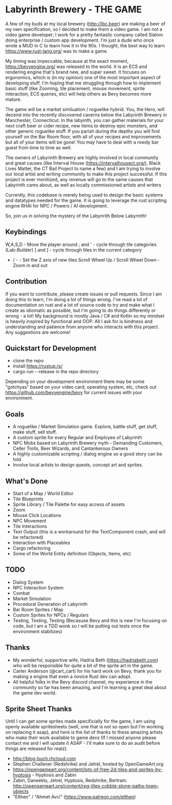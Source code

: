 # Labyrinth Brewery - THE GAME

A few of my buds at my local brewery (http://lbc.beer) are making a beer of my own specification, so I decided to make them a video game. I am not a video game developer; I work for a pretty fantastic company called Slalom doing enterprise / custom app development. I'm just a dude who once wrote a MUD in C to learn how it in the 90s. I thought, the best way to learn https://www.rust-lang.org/ was to make a game.

My timing was impeccable, because at the exact moment, https://bevyengine.org/ was released to the world. It is an ECS and rendering engine that's brand new, and super sweet. It focuses on ergonomics, which is  (in my opinion) one of the most important aspect of developing stuff. I'm hoping that me struggling through how to implement basic stuff (like Zooming, tile placement, mouse movement, sprite interaciton, ECS queries, etc) will help others as Bevy becomes more mature.

The game will be a market similuation / roguelike hybrid. You, the Hero, will decend into the recently discovered caverns below the Labyrinth Brewery in Manchester, Connecticut. In the labyinth, you can gather materials for your next craft beer or cider recipe, new items to destroy epic monsters, and other generic roguelike stuff. If you parish during the depths you will find yourself on the Bar Room floor, with all of your recipes and improvements but all of your items will be gone! You may have to deal with a rowdy bar guest from time to time as well.

The owners of Labyrinth Brewery are highly involved in local community and great causes (like Interval House (https://intervalhousect.org/), Black Lives Matter, the CT Bail Project to name a few) and I am trying to involve our local artist and writing community to make this project successful. If this project is ever monitized, any revenue will go to the same causes that Labyrinth cares about, as well as locally commissioned artists and writers

Currently, this codebase is merely being used to design the basic systems and datatypes needed for the game. It is going to leverage the rust scripting engine RHAI for NPC / Powers / AI development.

So, join us in solving the mystery of the Labynrith Below Labyrinth!

## Keybindings

W,A,S,D - Move the player around
; and ' - cycle through tile categories (Lab-Builder)
[ and ] - cycle through tiles in the current category
+ / -   - Set the Z axis of new tiles
Scroll Wheel Up / Scroll Wheel Down - Zoom in and out

## Contribution

If you want to contribute, please create issues or pull requests. Since I am doing this to learn, I'm doing a lot of things wrong. I've read a lot of documentation on rust and a lot of source code to try and make what I create as idiomatic as possible, but I'm going to do things differently or wrong - a lot! My background is mostly Java / C# and Kotlin so my mindset is heavily inspired by functional and OOP. All I ask for is kindness and understanding and patience from anyone who interacts with this project. Any suggestions are welcome!

## Quickstart for Development

- clone the repo
- install https://rustup.rs/
- cargo run --release in the repo directory

Depending on your development environment there may be some "gotchyas" based on your video card, operating system, etc, check out https://github.com/bevyengine/bevy for current issues with your environment.

## Goals 

- A roguelike / Market Simulation game. Explore, battle stuff, get stuff, make stuff, sell stuff.
- A custom sprite for every Regular and Employee of Labyrinth
- NPC Mobs based on Labyrinth Brewery myth - Demanding Customers, Celler Trolls, Beer Wizards, and Cantankerous Owners
- A highly customizable scripting / dialog engine so a good story can be told
- Involve local artists to design quests, concept art and sprites.

## What's Done
- Start of a Map / World Editor
- Tile Blueprints
- Sprite Library / Tile Palette for easy access of assets
- Zoom
- Mouse Click Locations
- NPC Movement
- Tile Interactions
- Text Output (this is a workaround for the TextComponent crash, and will be refactored)
- Interaction with Placeables
- Cargo refactoring
- Some of the World Entity definition (Objects, Items, etc)

## TODO

- Dialog System
- NPC Interaction System
- Combat
- Market Simulation
- Procedural Generation of Labyrinth
- Bar Room Sprites / Map
- Custom Sprites for NPCs / Regulars
- Testing, Testing, Testing (Becasuse Bevy and this is new I'm focusing on code, but I am a TDD wonk so I will be putting out tests once the environment stabilizes)

## Thanks
- My wonderful, supportive wife, Hadria Beth (https://hadriabeth.com) who will be responsible for quite a bit of the sprite art in the game.
- Carter Anderson (@cart_cart) for his hard work on Bevy, thank you for making a engine that even a novice Rust dev can adopt.
- All helpful folks in the Bevy discord channel, my experience in the community so far has been amazing, and I'm learning a great deal about the game dev world.

## Sprite Sheet Thanks

Until I can get some sprites made specificially for the game, I am using openly available spritesheets (well, one that is not so open but I'm working on replacing it asap), and here is the list of thanks to these amazing artists who make their work available to game devs (If I missed anyone please contact me and I will update it ASAP - I'll make sure to do an audit before things are released for realz).

- http://blog-buch.rhcloud.com
- Stephen Challener (Redshrike) and Jetrel, hosted by OpenGameArt.org
- https://opengameart.org/content/lots-of-free-2d-tiles-and-sprites-by-hyptosis - Hyptosis and Zabin
- Zabin, Daneeklu, Jetrel, Hyptosis, Redshrike, Bertram. http://opengameart.org/content/rpg-tiles-cobble-stone-paths-town-objects 
- "Elthen" / "Ahmet Avci" (https://www.patreon.com/elthen)

